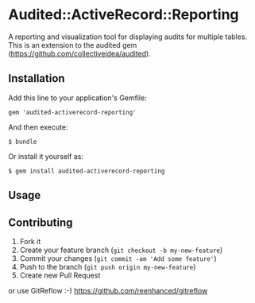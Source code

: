 # Audited::ActiveRecord::Reporting

A reporting and visualization tool for displaying audits for multiple tables.
This is an extension to the audited gem (https://github.com/collectiveidea/audited).

## Installation

Add this line to your application's Gemfile:

    gem 'audited-activerecord-reporting'

And then execute:

    $ bundle

Or install it yourself as:

    $ gem install audited-activerecord-reporting

## Usage

## Contributing

1. Fork it
2. Create your feature branch (`git checkout -b my-new-feature`)
3. Commit your changes (`git commit -am 'Add some feature'`)
4. Push to the branch (`git push origin my-new-feature`)
5. Create new Pull Request

or use GitReflow :-) https://github.com/reenhanced/gitreflow
